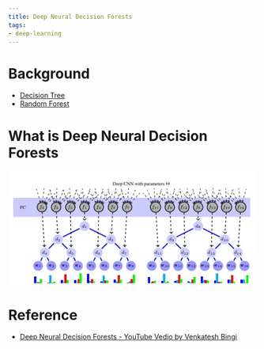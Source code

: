 ```yaml
---
title: Deep Neural Decision Forests
tags:
- deep-learning
---
```


# Background

* [Decision Tree](Deep%20Learning%20And%20Machine%20Learning/Deep_Learning_Block_and_Machine_Learning_Block/Decision_Tree.md)
* [Random Forest](Deep%20Learning%20And%20Machine%20Learning/Deep_Learning_Block_and_Machine_Learning_Block/Random_Forest.md)

# What is Deep Neural Decision Forests

![](Deep%20Learning%20And%20Machine%20Learning/Deep_Learning_Block_and_Machine_Learning_Block/attachments/Pasted%20image%2020230413112822.png)


# Reference

* [Deep Neural Decision Forests - YouTube Vedio by  Venkatesh Bingi](https://www.youtube.com/watch?v=Uaimgqv75dY)

